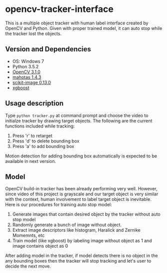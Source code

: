 # opencv-tracker-interface

This is a multiple object tracker with human label interface created by OpenCV and Python. Given with proper trained model, it can auto stop while the tracker lost the objects.

## Version and Dependencies

* OS: Windows 7
* Python 3.5.2 
* [OpenCV 3.1.0](https://anaconda.org/menpo/opencv3)
* [mahotas 1.4.3](http://mahotas.readthedocs.io/en/latest/install.html)
* [scikit-image 0.13.0](http://scikit-image.org/docs/dev/install.html)
* [xgboost](https://www.ibm.com/developerworks/community/blogs/jfp/entry/Installing_XGBoost_For_Anaconda_on_Windows?lang=en)

## Usage description
Type `python tracker.py` at command prompt and choose the video to initialze tracker by drawing target objects. The following are the current functions included while tracking:
1. Press 'r' to retarget
2. Press 'd' to delete bounding box
3. Press 'a' to add bounding box

Motion detection for adding bounding box automatically is expected to be available in next version.

## Model
OpenCV build-in tracker has been already performing very well. However, since video of this project is grayscale and our target object is very similar with the context, human involvement to label target object is inevitable. Here is our procedures for training auto stop model:

1. Generate images that contain desired object by the tracker without auto stop model
2. Randomly generate  a bunch of image without object. 
3. Extract image descriptors like histogram, Haralick and Zernike Momemnts, etc
4. Train model (like xgboost) by labeling image without object as 1 and image contains object as 0

After adding model in the tracker, if model detects there is no object in the any bounding boxes then the tracker will stop tracking and let's user to decide the next move.


